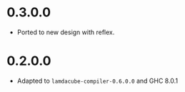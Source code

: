0.3.0.0
=======

* Ported to new design with reflex.

0.2.0.0
=======

* Adapted to `lamdacube-compiler-0.6.0.0` and GHC 8.0.1
